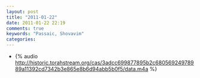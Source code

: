 ```yaml
---
layout: post
title: "2011-01-22"
date: 2011-01-22 22:19
comments: true
keywords: "Passaic, Shovavim" 
categories: 
---
```


 * {% audio http://historic.torahstream.org/cas/3adcc699877895b2c68056924978989a11392cd7342b3e865e8b6d94abb5b0f5/data.m4a %}

